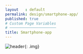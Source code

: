 ```yaml
---
layout   : default
permalink: design/smartphone-app/
published: true
# Custom Page Variables
# ─────────────────────
title: Smartphone-app
---
```

![header](https://i.imgur.com/vRHPncF.png){: .img}